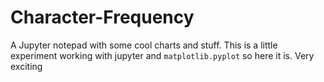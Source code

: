 # Character-Frequency
A Jupyter notepad with some cool charts and stuff.
This is a little experiment working with jupyter and `matplotlib.pyplot` so here it is. Very exciting
